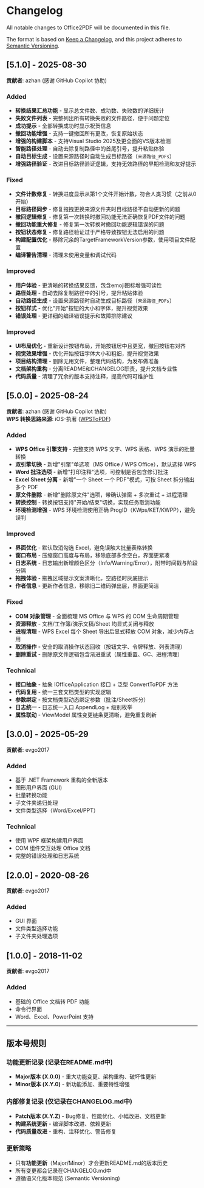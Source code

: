 # Changelog

All notable changes to Office2PDF will be documented in this file.

The format is based on [Keep a Changelog](https://keepachangelog.com/en/1.0.0/),
and this project adheres to [Semantic Versioning](https://semver.org/spec/v2.0.0.html).

## [5.1.0] - 2025-08-30

**贡献者**: azhan (感谢 GitHub Copilot 协助)

### Added

- **转换结果汇总功能** - 显示总文件数、成功数、失败数的详细统计
- **失败文件列表** - 完整列出所有转换失败的文件路径，便于问题定位
- **成功提示** - 全部转换成功时显示祝贺信息
- **撤回功能增强** - 支持一键撤回所有更改，恢复原始状态
- **增强的构建脚本** - 支持Visual Studio 2025及更全面的VS版本检测
- **智能路径处理** - 自动去除复制路径中的首尾引号，提升粘贴体验
- **自动目标生成** - 设置来源路径时自动生成目标路径（`来源路径_PDFs`）
- **增强路径验证** - 改进目标路径验证逻辑，支持无效路径的早期检测和友好提示

### Fixed

- **文件计数修复** - 转换进度显示从第1个文件开始计数，符合人类习惯（之前从0开始）
- **目标路径同步** - 修复拖拽更换来源文件夹时目标路径不自动更新的问题
- **撤回逻辑修复** - 修复第一次转换时撤回功能无法正确恢复PDF文件的问题
- **撤回功能重大修复** - 修复第一次转换时撤回功能逻辑错误的问题
- **按钮状态修复** - 修复路径验证过于严格导致按钮无法启用的问题
- **构建配置优化** - 移除冗余的TargetFrameworkVersion参数，使用项目文件配置
- **编译警告清理** - 清理未使用变量和调试代码

### Improved

- **用户体验** - 更清晰的转换结果反馈，包含emoji图标增强可读性
- **路径处理** - 自动去除复制路径中的引号，提升粘贴体验
- **自动路径生成** - 设置来源路径时自动生成目标路径（`来源路径_PDFs`）
- **按钮样式** - 优化"开始"按钮的大小和字体，提升视觉效果
- **错误处理** - 更详细的编译错误提示和故障排除建议
### Improved

- **UI布局优化** - 重新设计按钮布局，开始按钮居中且更宽，撤回按钮右对齐
- **视觉效果增强** - 优化开始按钮字体大小和粗细，提升视觉效果  
- **项目结构清理** - 删除无用文件，整理代码结构，为发布做准备
- **文档架构重构** - 分离README和CHANGELOG职责，提升文档专业性
- **代码质量** - 清理了冗余的版本支持注释，提高代码可维护性

## [5.0.0] - 2025-08-24

**贡献者**: azhan (感谢 GitHub Copilot 协助)  
**WPS 转换思路来源**: iOS-执著 ([WPSToPDF](https://gitee.com/BudStudio/WPSToPDF))

### Added

- **WPS Office 引擎支持** - 完整支持 WPS 文字、WPS 表格、WPS 演示的批量转换
- **双引擎切换** - 新增"引擎"单选项（MS Office / WPS Office），默认选择 WPS
- **Word 批注选项** - 新增"打印注释"选项，可控制是否包含修订批注
- **Excel Sheet 分离** - 新增"一个 Sheet 一个 PDF"模式，可按 Sheet 拆分输出多个 PDF
- **原文件删除** - 新增"删除原文件"选项，带确认弹窗 + 多次重试 + 进程清理
- **转换控制** - 转换按钮支持"开始/结束"切换，实现任务取消功能
- **环境检测增强** - WPS 环境检测使用正确 ProgID（KWps/KET/KWPP），避免误判

### Improved

- **界面优化** - 默认取消勾选 Excel，避免误触大批量表格转换
- **窗口布局** - 压缩窗口高度与布局，移除底部多余空白，界面更紧凑
- **日志系统** - 日志输出新增颜色区分（Info/Warning/Error），附带时间戳与阶段分隔
- **拖拽体验** - 拖拽区域提示文案清晰化，空路径时灰底提示
- **作者信息** - 更新作者信息，移除旧二维码弹出层，界面更简洁

### Fixed

- **COM 对象管理** - 全面梳理 MS Office 与 WPS 的 COM 生命周期管理
- **资源释放** - 文档/工作簿/演示文稿/Sheet 均显式关闭与释放
- **进程清理** - WPS Excel 每个 Sheet 导出后显式释放 COM 对象，减少内存占用
- **取消操作** - 安全的取消操作状态回收（按钮文字、令牌释放、列表清理）
- **删除重试** - 删除原文件逻辑包含渐进重试（属性重置、GC、进程清理）

### Technical

- **接口抽象** - 抽象 IOfficeApplication 接口 + 泛型 ConvertToPDF 方法
- **代码复用** - 统一三套文档类型的实现逻辑
- **参数绑定** - 按文档类型动态绑定参数（批注/Sheet拆分）
- **日志统一** - 日志统一入口 AppendLog + 级别枚举
- **属性联动** - ViewModel 属性变更链条更清晰，避免重复刷新

## [3.0.0] - 2025-05-29

**贡献者**: evgo2017

### Added

- 基于 .NET Framework 重构的全新版本
- 图形用户界面 (GUI)
- 批量转换功能
- 子文件夹递归处理
- 文件类型选择（Word/Excel/PPT）

### Technical

- 使用 WPF 框架构建用户界面
- COM 组件交互处理 Office 文档
- 完整的错误处理和日志系统

## [2.0.0] - 2020-08-26

**贡献者**: evgo2017

### Added

- GUI 界面
- 文件类型选择功能
- 子文件夹处理选项

## [1.0.0] - 2018-11-02

**贡献者**: evgo2017

### Added

- 基础的 Office 文档转 PDF 功能
- 命令行界面
- Word、Excel、PowerPoint 支持

---

## 版本号规则

### 功能更新记录 (记录在README.md中)

- **Major版本 (X.0.0)** - 重大功能变更、架构重构、破坏性更新
- **Minor版本 (X.Y.0)** - 新功能添加、重要特性增强

### 内部修复记录 (仅记录在CHANGELOG.md中)

- **Patch版本 (X.Y.Z)** - Bug修复、性能优化、小幅改进、文档更新
- **构建系统更新** - 编译脚本改进、依赖更新
- **代码质量改进** - 重构、注释优化、警告修复

### 更新策略

- 只有**功能更新**（Major/Minor）才会更新README.md的版本历史
- 所有变更都会记录在CHANGELOG.md中
- 遵循语义化版本规范 (Semantic Versioning)
